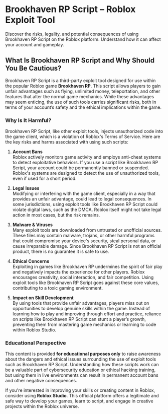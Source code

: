 # Brookhaven RP Script – Roblox Exploit Tool

Discover the risks, legality, and potential consequences of using Brookhaven RP Script on the Roblox platform. Understand how it can affect your account and gameplay.

## What Is Brookhaven RP Script and Why Should You Be Cautious?

Brookhaven RP Script is a third-party exploit tool designed for use within the popular Roblox game **Brookhaven RP**. This script allows players to gain unfair advantages such as flying, unlimited money, teleportation, and other features that alter the normal game mechanics. While these advantages may seem enticing, the use of such tools carries significant risks, both in terms of your account’s safety and the ethical implications within the game.

### Why Is It Harmful?

Brookhaven RP Script, like other exploit tools, injects unauthorized code into the game client, which is a violation of Roblox's Terms of Service. Here are the key risks and harms associated with using such scripts:

1. **Account Bans**  
   Roblox actively monitors game activity and employs anti-cheat systems to detect exploitative behaviors. If you use a script like Brookhaven RP Script, your account could be permanently banned or suspended. Roblox's systems are designed to detect the use of unauthorized tools, even if used for a short period.

2. **Legal Issues**  
   Modifying or interfering with the game client, especially in a way that provides an unfair advantage, could lead to legal consequences. In some jurisdictions, using exploit tools like Brookhaven RP Script could violate digital laws, such as the DMCA. Roblox itself might not take legal action in most cases, but the risk remains.

3. **Malware & Viruses**  
   Many exploit tools are downloaded from untrusted or unofficial sources. These files may contain malware, trojans, or other harmful programs that could compromise your device's security, steal personal data, or cause irreparable damage. Since Brookhaven RP Script is not an official product, there is no guarantee it is safe to use.

4. **Ethical Concerns**  
   Exploiting in games like Brookhaven RP undermines the spirit of fair play and negatively impacts the experience for other players. Roblox encourages creativity, social interaction, and fair competition. Using exploit tools like Brookhaven RP Script goes against these core values, contributing to a toxic gaming environment.

5. **Impact on Skill Development**  
   By using tools that provide unfair advantages, players miss out on opportunities to develop genuine skills within the game. Instead of learning how to play and improving through effort and practice, reliance on scripts like Brookhaven RP Script can stunt a player’s growth, preventing them from mastering game mechanics or learning to code within Roblox Studio.

### Educational Perspective

This content is provided **for educational purposes only** to raise awareness about the dangers and ethical issues surrounding the use of exploit tools such as Brookhaven RP Script. Understanding how these scripts work can be a valuable part of cybersecurity education or ethical hacking training, but using them in live environments can result in permanent account bans and other negative consequences.

If you're interested in improving your skills or creating content in Roblox, consider using **Roblox Studio**. This official platform offers a legitimate and safe way to develop your games, learn to script, and engage in creative projects within the Roblox universe.

